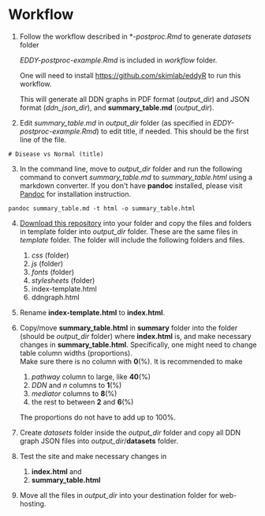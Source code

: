 # Workflow

1. Follow the workflow described in **-postproc.Rmd* to generate *datasets* folder

   *EDDY-postproc-example.Rmd* is included in *workflow* folder.

   One will need to install https://github.com/skimlab/eddyR to run this workflow.
   
   
   This will generate all DDN graphs in PDF format (*output_dir*) and JSON format (*ddn_json_dir*), 
   and **summary_table.md** (*output_dir*).


2. Edit *summary_table.md* in *output_dir* folder (as specified in *EDDY-postproc-example.Rmd*) 
   to edit title, if needed.  This should be the first line of the file.

```
# Disease vs Normal (title)
```

3. In the command line, move to *output_dir* folder and run the following command to convert 
   *summary_table.md* to *summary_table.html* using a markdown converter.  If you don't have 
   **pandoc** installed, please visit [Pandoc](https://pandoc.org) 
  for installation instruction.


```shell
pandoc summary_table.md -t html -o summary_table.html
```



4. [Download this repository](https://github.com/skimlab/eddy-postproc/archive/refs/heads/main.zip) into your folder and copy the files and folders in template folder into *output_dir* folder.  These are the same files in *template* folder.  The folder will include the following folders and files.

   1. *css* (folder)
   2. *js* (folder)
   3. *fonts* (folder)
   4. *stylesheets* (folder)
   5. index-template.html
   6. ddngraph.html

5. Rename **index-template.html** to **index.html**.  

6. Copy/move **summary_table.html** in **summary** folder into the folder (should be *output_dir* folder) where **index.html** is, and 
   make necessary changes in **summary_table.html**.  Specifically, one might need to change table column widths (proportions).  
   Make sure there is no column with **0**(%). It is recommended to make 
   
   1. *pathway* column to large, like **40**(%)
   2. *DDN* and *n* columns to **1**(%)
   3. *mediator* columns to **8**(%)
   4. the rest to between **2** and **6**(%)

   The proportions do not have to add up to 100%.


7. Create *datasets* folder inside the *output_dir* folder and copy all DDN graph JSON files into *output_dir*/**datasets** folder.

8. Test the site and make necessary changes in
   1. **index.html** and 
   2. **summary_table.html**

9. Move all the files in *output_dir* into your destination folder for web-hosting.

